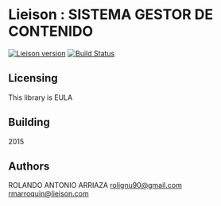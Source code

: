 
# Lieison : SISTEMA GESTOR DE CONTENIDO 

[![Lieison version](https://img.shields.io/badge/lieison-1.5-red.svg)](https://img.shields.io/badge/lieison-1.5-red.svg) 
[![Build Status](https://img.shields.io/travis/haskell/pretty.svg?style=flat)]()


## Licensing

This library is EULA

## Building

2015


## Authors

ROLANDO ANTONIO ARRIAZA <rolignu90@gmail.com> <rmarroquin@lieison.com>
